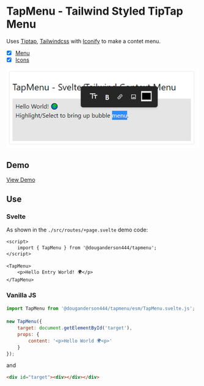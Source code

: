 # TapMenu - Tailwind Styled TipTap Menu

Uses [Tiptap](https://tiptap.dev/), [Tailwindcss](https://tailwindcss.com/docs/guides/sveltekit) with [Iconify](https://www.npmjs.com/package/iconify-icon) to make a contet menu.

- [x] [Menu](https://tiptap.dev/)
- [x] [Icons](https://www.npmjs.com/package/iconify-icon)

![Demo](./images/readme.png)

## Demo

[View Demo](https://douganderson444.github.io/tapmenu/)

## Use

### Svelte

As shown in the `./src/routes/+page.svelte` demo code:

```svelte
<script>
	import { TapMenu } from '@douganderson444/tapmenu';
</script>

<TapMenu>
	<p>Hello Entry World! 🌍️</p>
</TapMenu>
```

### Vanilla JS

```js
import TapMenu from '@douganderson444/tapmenu/esm/TapMenu.svelte.js';

new TapMenu({
	target: document.getElementById('target'),
	props: {
		content: '<p>Hello World 🌍️<p>'
	}
});
```

and

```html
<div id="target"><div></div></div>
```
